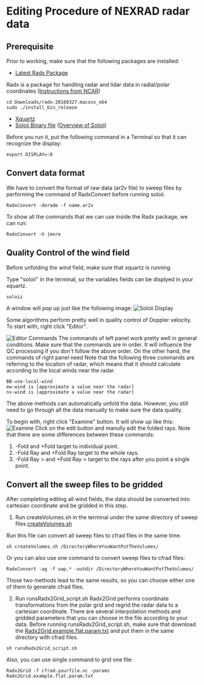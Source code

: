 # Editing Procedure of NEXRAD radar data
## Prerequisite
Prior to working, make sure that the following packages are installed:
- [Latest Radx Package](https://github.com/NCAR/lrose-core/releases/tag/radx-20170315)

Radx is a package for handling radar and lidar data in radial/polar coordinates
([Instructions from NCAR](https://www.eol.ucar.edu/software/radx))
```terminal
cd Downloads/radx-20160327.macosx_x64 
sudo ./install_bin_release
```
- [Xquartz](https://www.xquartz.org/)
- [Soloii Binary file]()
([Overview of Soloii](http://radarmet.atmos.colostate.edu/software/soloii/index.html))

Before you run it, put the following command in a Terminal so that it can recognize the display:
```terminal
export DISPLAY=:0
```

## Convert data format
We have to convert the format of raw data (ar2v file) to sweep files by performing the command of RadxConvert before running soloii.
```terminal
RadxConvert -dorade -f name.ar2v
```

To show all the commands that we can use inside the Radx package, we can run:
```terminal
RadxConvert -h |more
```

## Quality Control of the wind field
Before unfolding the wind field, make sure that xquartz is running. 

Type "soloii" in the terminal, so the variables fields can be displyed in your xquartz. 
```terminal
soloii
```
A window will pop up just like the following image:
![Soloii Display](https://github.com/tingyucha/Edit-NEXRAD-radar-process/blob/master/Soloii_Display.png)
 
Some algorithms perform pretty well in quality control of Doppler velocity. To start with, right click "Editor". 

![Editor Commands](https://github.com/tingyucha/Edit-NEXRAD-radar-process/blob/master/Editor_Commands.png)
The commands of left panel work pretty well in general conditions. Make sure that the commands are in order. It will influence the QC processing if you don't follow the above order. On the other hand, the commands of right panel need  Note that the following three commands are referring to the location of radar, which means that it should calculate according to the local winds near the radar.
```terminal
BB-use-local-wind
ew-wind is [approximate a value near the radar]
ns-wind is [approximate a value near the radar]
```
The above methods can automatically unfold the data. However, you still need to go through all the data manually to make sure the data quality.

To begin with, right click "Examine" button. It will show up like this:
![Examine](https://github.com/tingyucha/Edit-NEXRAD-radar-process/blob/master/Examine.png)
Click on the edit button and manully edit the folded rays. Note that there are some differences between these commands:
1. -Fold and +Fold target to individual point. 
2. -Fold Ray and +Fold Ray target to the whole rays.
3. -Fold Ray > and +Fold Ray > target to the rays after you point a single point.


## Convert all the sweep files to be gridded
After completing editing all wind fields, the data should be converted into cartesian coordinate and be gridded in this step.
1. Run createVolumes.sh in the terminal under the same directory of sweep files  [createVolumes.sh](https://github.com/tingyucha/Edit-NEXRAD-radar-process/blob/master/createVolumes.sh)

Run this file can convert all sweep files to cfrad files in the same time.
```terminal
sh createVolumes.sh /DirectoryWhereYouWantPutTheVolumes/
```
Or you can also use one command to convert sweep files to cfrad files:

```terminal
RadxConvert -ag -f swp.* -outdir /DirectoryWhereYouWantPutTheVolumes/
```
Those two methods lead to the same results, so you can choose either one of them to generate cfrad files.

2. Run runsRadx2Grid_script.sh 
Radx2Grid performs coordinate transformations from the polar grid and regrid the radar data to a cartesian coordinate. There are several interpolation methods and gridded parameters that you can choose in the file according to your data.
Before running runsRadx2Grid_script.sh, make sure that download the [Radx2Grid.example.flat.param.txt](https://github.com/tingyucha/Edit-NEXRAD-radar-process/blob/master/Radx2Grid.example.flat.param.txt) and put them in the same directory with cfrad files. 

```terminal
sh runsRadx2Grid_script.sh
```

Also, you can use single command to grid one file:

```terminal
Radx2Grid -f cfrad.yourfile.nc -params Radx2Grid.example.flat.param.txt
```
